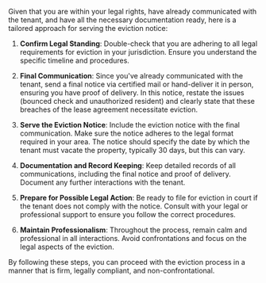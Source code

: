 Given that you are within your legal rights, have already communicated with the tenant, and have all the necessary documentation ready, here is a tailored approach for serving the eviction notice:

1. **Confirm Legal Standing**: Double-check that you are adhering to all legal requirements for eviction in your jurisdiction. Ensure you understand the specific timeline and procedures.

2. **Final Communication**: Since you've already communicated with the tenant, send a final notice via certified mail or hand-deliver it in person, ensuring you have proof of delivery. In this notice, restate the issues (bounced check and unauthorized resident) and clearly state that these breaches of the lease agreement necessitate eviction.

3. **Serve the Eviction Notice**: Include the eviction notice with the final communication. Make sure the notice adheres to the legal format required in your area. The notice should specify the date by which the tenant must vacate the property, typically 30 days, but this can vary.

4. **Documentation and Record Keeping**: Keep detailed records of all communications, including the final notice and proof of delivery. Document any further interactions with the tenant.

5. **Prepare for Possible Legal Action**: Be ready to file for eviction in court if the tenant does not comply with the notice. Consult with your legal or professional support to ensure you follow the correct procedures.

6. **Maintain Professionalism**: Throughout the process, remain calm and professional in all interactions. Avoid confrontations and focus on the legal aspects of the eviction.

By following these steps, you can proceed with the eviction process in a manner that is firm, legally compliant, and non-confrontational.

